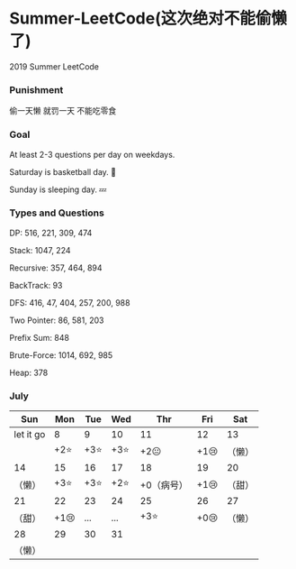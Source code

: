 # Summer-LeetCode(这次绝对不能偷懒了)
2019 Summer LeetCode

### Punishment
偷一天懒
就罚一天
不能吃零食 

### Goal 
At least 2-3 questions per day on weekdays.

Saturday is basketball day. :basketball:

Sunday is sleeping day. :zzz:

### Types and Questions
DP: 516, 221, 309, 474

Stack: 1047, 224

Recursive: 357, 464, 894

BackTrack: 93

DFS: 416, 47, 404, 257, 200, 988

Two Pointer: 86, 581, 203

Prefix Sum: 848

Brute-Force: 1014, 692, 985

Heap: 378

### July

|   Sun   | Mon | Tue | Wed | Thr | Fri | Sat |
|---------|-----|-----|-----|-----|-----|-----|
|let it go|  8  |  9  |  10 |  11 |  12 |  13 |
|         |+2:star:|+3:star:|+3:star:|+2:neutral_face:|+1:cry:|（懒）|
|    14   |  15 |  16 |  17 |  18 |  19 |  20 |
|（懒）|+3:star:|+3:star:|+2:star:|+0（病号）|+1:cry:|（甜）|
|    21   |  22 |  23 |  24 |  25 |  26 |  27 |
|（甜）|+1:cry:|...|...|+3:star:|+0:cry:|（懒）|
|    28   |  29 |  30 |  31 |     |     |     |
|（懒）|     |     |     |     |     |     |
